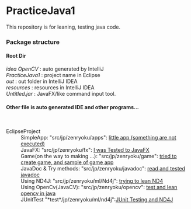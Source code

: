 # PracticeJava1
This repository is for leaning, testing java code. <br>
### Package structure
#### Root Dir
*idea	OpenCV*  : auto generated by IntelliJ<BR>
*PracticeJava1* : project name in Eclipse<BR>
*out*	          : out folder in IntelliJ IDEA<BR>
*resources*     : resources in IntelliJ IDEA<BR>
*Untitled.jar*  : JavaFX/like command input tool. <BR>
#### Other file is auto generated IDE and other programs...
<BR>
<dl>
  <dt>EclipseProject</dt>
<dd>SimpleApp: "src/jp/zenryoku/apps": <a href="https://github.com/ZenryokuService/PracticeJava1/tree/master/PracticeJava1/src/jp/zenryoku/apps">little app (something are not executed)</a></dd>
<dd>JavaFX: "src/jp/zenryoku/fx": <a href="https://github.com/ZenryokuService/PracticeJava1/tree/master/PracticeJava1/src/jp/zenryoku/fx">I was Tested to JavaFX</a> </dd>
<dd>Game(on the way to making ...): "src/jp/zenryoku/game": <a href="https://github.com/ZenryokuService/PracticeJava1/tree/master/PracticeJava1/src/jp/zenryoku/game">tried to create game, and sample of game app</a></dd>
<dd>JavaDoc & Try methods: "src/jp/zenryoku/javadoc": <a href="https://github.com/ZenryokuService/PracticeJava1/tree/master/PracticeJava1/src/jp/zenryoku/javadoc">read and tested javadoc</a></dd>
<dd>Using ND4J: "src/jp/zenryoku/ml/Nd4j": <a href="https://github.com/ZenryokuService/PracticeJava1/tree/master/PracticeJava1/src/jp/zenryoku/ml/nd4j">trying to lean ND4</a></dd>
<dd>Using OpenCv(JavaCV): "src/jp/zenryoku/opencv": <a href="https://github.com/ZenryokuService/PracticeJava1/tree/master/PracticeJava1/src/jp/zenryoku/opencv">test and lean opencv in java</a></dd>
  <dd>JUnitTest "*test*/jp/zenryoku/ml/nd4j":<a href="https://github.com/ZenryokuService/PracticeJava1/tree/master/PracticeJava1/test/jp/zenryoku/ml/nd4j">JUnit Testing and ND4J</a>
  </dl>
